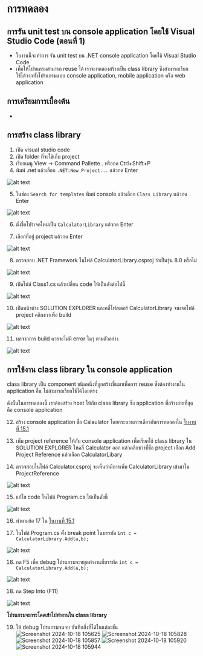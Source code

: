 # การทดลอง
## การรัน unit test บน console application โดยใช้ Visual Studio Code (ตอนที่ 1)

- ใบงานนี้จะทำการ รัน unit test บน  .NET console application โดยใช้ Visual Studio Code
- เพื่อให้โปรแกรมสามารถ reuse ได้ เราจะทดลองสร้างเป็น class library ซึงสามารถเรียกใช้ได้จากทั้งโปรแกรมแบบ console application, mobile application หรือ web application


## การเตรียมการเบื้องต้น
- 

## การสร้าง class library
1. เปิด visual studio code
2. เปิด folder ที่จะใช้เก็บ project
3. เรียกเมนู View -> Command Pallette.. หรือกด Ctrl+Shift+P
4. พิมพ์ .net แล้วเลือก `.NET:New Project...` แล้วกด Enter

![alt text](./Pictures/image-01.png)

5. ในช่อง `Search for templates` พิมพ์ console แล้วเลือก `Class Library` แล้วกด Enter

![alt text](./Pictures/image-24.png)

6. ตั้งชื่อโปรเจคใหม่เป็น `CalculatorLibrary` แล้วกด Enter

7. เลือกที่อยู่ project แล้วกด Enter

![alt text](./Pictures/image-25.png)

8. ตรวจสอบ .NET Framework ในไฟล์ CalculatorLibrary.csproj ว่าเป็นรุ่น 8.0 หรือไม่

![alt text](./Pictures/image-26.png)

9. เปิดไฟล์ Class1.cs แล้วเปลี่ยน code ให้เป็นดังต่อไปนี้


![alt text](./Pictures/image-27.png)

10. เปิดหน้าต่าง SOLUTION EXPLORER  และคลี่โฟลเดอร์ CalculatorLibrary จนเจอไฟล์ project คลิกขวาเพื่อ build

![alt text](./Pictures/image-28.png)

11. ผลจากการ build ควรจะไม่มี error ใดๆ ตามตัวอย่าง

![alt text](./Pictures/image-29.png)


## การใช้งาน class library ใน console application

class library เป็น component ชนิดหนึ่งที่ถูกสร้างขึ้นมาเพื่อการ reuse ซึ่งต้องทำงานใน application อื่น ไม่สามารถเรียกใช้ได้โดยตรง 

ดังนั้นในการทดลองนี้ เราต้องสร้าง host ให้กับ class library ซึ่ง application ที่สร้างง่ายที่สุดคือ console application

12. สร้าง console application ชื่อ Calaulator โดยกระบวนการเดียวกับการทดลองใน [ใบงานที่ 15.1](./Week15_labsheet1.md)

13. เพิ่ม project reference ให้กับ console application เพื่อเรียกใช้ class library ใน SOLUTION EXPLORER ให้คลื่ Calculator ออก แล้วคลิกขวาที่ชื่อ project เลือก Add Project Reference แล้วเลือก CalculatorLibary

14. ตรวจสอบในไฟล์ Calculator.csproj จะเห็นว่ามีการเพิ่ม CalculatorLibrary เข้ามาใน ProjectReference

![alt text](./Pictures/image-30.png)

15. แก้ไข code ในไฟล์ Program.cs ให้เป็นดังนี้

![alt text](./Pictures/image-31.png)

16. ทำตามข้อ 17 ใน [ใบงานที่ 15.1](./Week15_labsheet1.md)
    
17. ในไฟล์ Program.cs ตั้ง break point ในบรรทัด  `int c = CalculatorLibrary.Add(a,b);` 

 ![alt text](./Pictures/image-32.png)

18. กด F5 เพื่อ debug โปรแกรมจะหยุดทำงานที่บรรทัด `int c = CalculatorLibrary.Add(a,b);` 

![alt text](./Pictures/image-33.png)

18. กด Step Into (F11) 

![alt text](./Pictures/image-34.png)

**โปรแกรมจะกระโดดเข้าไปทำงานใน class library**

19. ให้ debug โปรแกรมจนจบ บันทึกสิ่งที่ได้ในแต่ละขั้น
    ![Screenshot 2024-10-18 105625](https://github.com/user-attachments/assets/59ee14d0-288b-4f6f-868b-59bd8d047e40)
    ![Screenshot 2024-10-18 105828](https://github.com/user-attachments/assets/145ddf7f-06d5-4689-8ae9-e77f69849da5)
    ![Screenshot 2024-10-18 105857](https://github.com/user-attachments/assets/6a0a8051-7621-4a7e-9e80-8f1a8ed88a70)
    ![Screenshot 2024-10-18 105920](https://github.com/user-attachments/assets/65795e04-7245-4c3c-b75b-fefc4a71435f)
    ![Screenshot 2024-10-18 105944](https://github.com/user-attachments/assets/a2329f02-07d6-4d95-a5bd-4287862a9e78)





